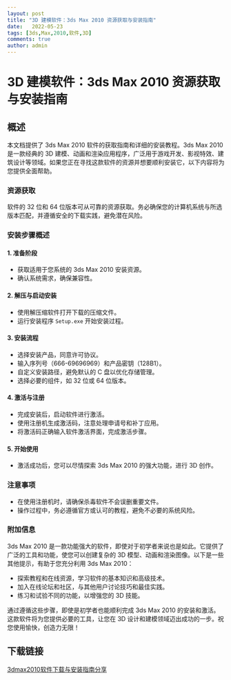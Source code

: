 ```yaml
---
layout: post
title: "3D 建模软件：3ds Max 2010 资源获取与安装指南"
date:   2022-05-23
tags: [3ds,Max,2010,软件,3D]
comments: true
author: admin
---
```

# 3D 建模软件：3ds Max 2010 资源获取与安装指南

## 概述

本文档提供了 3ds Max 2010 软件的获取指南和详细的安装教程。3ds Max 2010 是一款经典的 3D 建模、动画和渲染应用程序，广泛用于游戏开发、影视特效、建筑设计等领域。如果您正在寻找这款软件的资源并想要顺利安装它，以下内容将为您提供全面帮助。

### 资源获取

软件的 32 位和 64 位版本可从可靠的资源获取。务必确保您的计算机系统与所选版本匹配，并遵循安全的下载实践，避免潜在风险。

### 安装步骤概述

#### 1. 准备阶段
- 获取适用于您系统的 3ds Max 2010 安装资源。
- 确认系统需求，确保兼容性。

#### 2. 解压与启动安装
- 使用解压缩软件打开下载的压缩文件。
- 运行安装程序 `Setup.exe` 开始安装过程。

#### 3. 安装流程
- 选择安装产品，同意许可协议。
- 输入序列号（666-69696969）和产品密钥（128B1）。
- 自定义安装路径，避免默认的 C 盘以优化存储管理。
- 选择必要的组件，如 32 位或 64 位版本。

#### 4. 激活与注册
- 完成安装后，启动软件进行激活。
- 使用注册机生成激活码，注意处理申请号和补丁应用。
- 将激活码正确输入软件激活界面，完成激活步骤。

#### 5. 开始使用
- 激活成功后，您可以尽情探索 3ds Max 2010 的强大功能，进行 3D 创作。

### 注意事项
- 在使用注册机时，请确保杀毒软件不会误删重要文件。
- 操作过程中，务必遵循官方或认可的教程，避免不必要的系统风险。

### 附加信息

3ds Max 2010 是一款功能强大的软件，即使对于初学者来说也是如此。它提供了广泛的工具和功能，使您可以创建复杂的 3D 模型、动画和渲染图像。以下是一些其他提示，有助于您充分利用 3ds Max 2010：

- 探索教程和在线资源，学习软件的基本知识和高级技术。
- 加入在线论坛和社区，与其他用户讨论技巧和最佳实践。
- 练习和试验不同的功能，以增强您的 3D 技能。

通过遵循这些步骤，即使是初学者也能顺利完成 3ds Max 2010 的安装和激活。这款软件将为您提供必要的工具，让您在 3D 设计和建模领域迈出成功的一步。祝您使用愉快，创造力无限！

## 下载链接

[3dmax2010软件下载与安装指南分享](https://pan.quark.cn/s/4354266f8168)